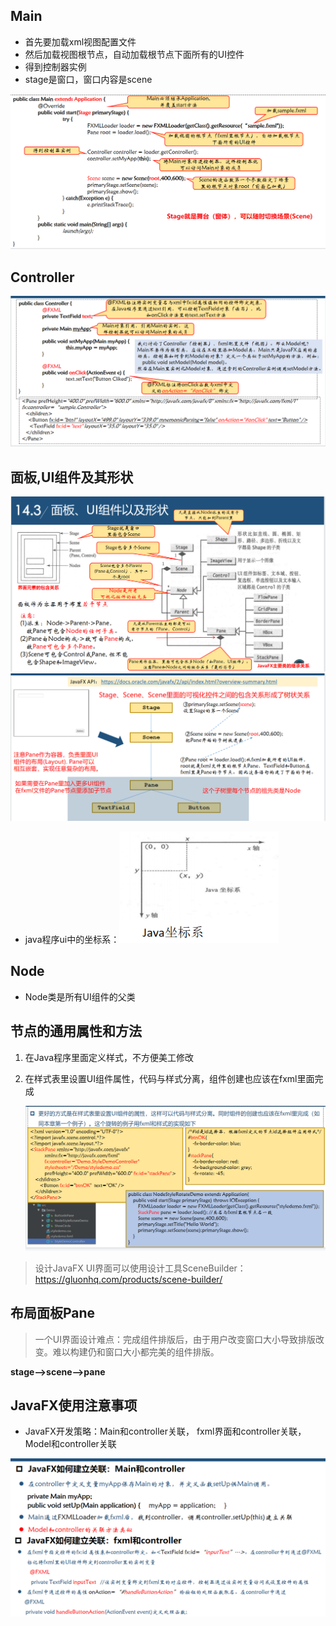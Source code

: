 ## Main

* 首先要加载xml视图配置文件
* 然后加载视图根节点，自动加载根节点下面所有的UI控件
* 得到控制器实例
* stage是窗口，窗口内容是scene

<img src="./笔记图片/image-20220418162852437.png" alt="image-20220418162852437" style="zoom: 80%;" />

## Controller

![image-20220418163817116](./笔记图片/image-20220418163817116.png)

## 面板,UI组件及其形状

<img src="./笔记图片/image-20220418165543630.png" alt="image-20220418165543630" style="zoom:80%;" /><img src="./笔记图片/image-20220418165852029.png" alt="image-20220418165852029" style="zoom:80%;" />

* java程序ui中的坐标系：<img src="./笔记图片/image-20220418170748657.png" alt="image-20220418170748657" style="zoom:80%;" />

## Node

* Node类是所有UI组件的父类

## 节点的通用属性和方法

1. 在Java程序里面定义样式，不方便美工修改

2. 在样式表里设置UI组件属性，代码与样式分离，组件创建也应该在fxml里面完成

   <img src="./笔记图片/image-20220420141518201.png" alt="image-20220420141518201" style="zoom:80%;" />

> 设计JavaFX UI界面可以使用设计工具SceneBuilder：https://gluonhq.com/products/scene-builder/

## 布局面板Pane

> 一个UI界面设计难点：完成组件排版后，由于用户改变窗口大小导致排版改变。难以构建仍和窗口大小都完美的组件排版。

**stage-->scene-->pane**

## JavaFX使用注意事项

* JavaFX开发策略：Main和controller关联， fxml界面和controller关联，Model和controller关联

<img src="./笔记图片/image-20220420144528470.png" alt="image-20220420144528470" style="zoom:80%;" />
